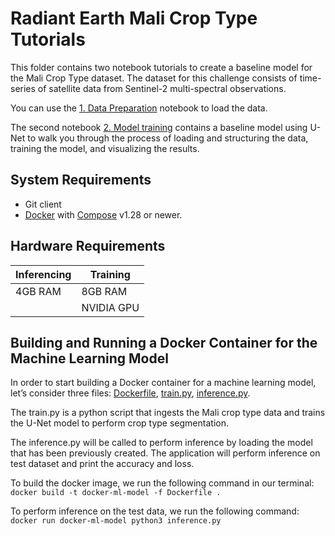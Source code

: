# Radiant Earth Mali Crop Type Tutorials

This folder contains two notebook tutorials to create a baseline model for the Mali Crop Type dataset. The dataset for this challenge consists of time-series of satellite data from Sentinel-2 multi-spectral observations.

You can use the [1. Data Preparation](https://github.com/radiantearth/mlhub-tutorials/blob/mali-crop-type/notebooks/2019%20Mali%20Crop%20Type%20Dataset/1.%20Data%20Preparation.ipynb) notebook to load the data. 

The second notebook [2. Model training](https://github.com/radiantearth/mlhub-tutorials/blob/mali-crop-type/notebooks/2019%20Mali%20Crop%20Type%20Dataset/2.%20Model%20Training.ipynb) contains a baseline model using U-Net to walk you through the process of loading and structuring the data, training the model, and visualizing the results.


## System Requirements

* Git client
* [Docker](https://www.docker.com/) with
    [Compose](https://docs.docker.com/compose/) v1.28 or newer.

## Hardware Requirements

|Inferencing|Training|
|-----------|--------|
|  4GB RAM  | 8GB RAM|
|           | NVIDIA GPU |

## Building and Running a Docker Container for the Machine Learning Model
In order to start building a Docker container for a machine learning model, let’s consider three files: [Dockerfile](https://github.com/radiantearth/mlhub-tutorials/blob/mali-crop-type/notebooks/2019%20Mali%20Crop%20Type%20Dataset/Dockerfile), [train.py](https://github.com/radiantearth/mlhub-tutorials/blob/mali-crop-type/notebooks/2019%20Mali%20Crop%20Type%20Dataset/train.py), [inference.py](https://github.com/radiantearth/mlhub-tutorials/blob/mali-crop-type/notebooks/2019%20Mali%20Crop%20Type%20Dataset/inference.py).

The train.py is a python script that ingests the Mali crop type data and trains the U-Net model to perform crop type segmentation.


The inference.py will be called to perform inference by loading the model that has been previously created. The application will perform inference on test dataset and print the accuracy and loss.


To build the docker image, we run the following command in our terminal:
`docker build -t docker-ml-model -f Dockerfile .`


To perform inference on the test data, we run the following command:
`docker run docker-ml-model python3 inference.py`
